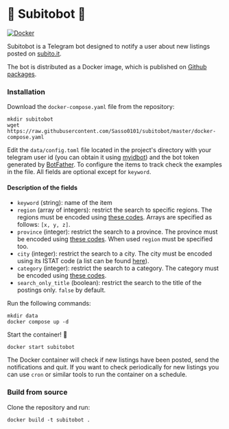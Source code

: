 
# 📣 Subitobot 📣
[![Docker](https://github.com/Sasso0101/subitobot/actions/workflows/docker-publish.yml/badge.svg?branch=master)](https://github.com/Sasso0101/subitobot/actions/workflows/docker-publish.yml)

Subitobot is a Telegram bot designed to notify a user about new listings posted on [subito.it](https://www.subito.it).

The bot is distributed as a Docker image, which is published on [Github packages](https://github.com/Sasso0101/subitobot/pkgs/container/subitobot).

### Installation
Download the `docker-compose.yaml` file from the repository:
```
mkdir subitobot
wget https://raw.githubusercontent.com/Sasso0101/subitobot/master/docker-compose.yaml
```
Edit the `data/config.toml` file located in the project's directory with your telegram user id (you can obtain it using [myidbot](https://t.me/myidbot)) and the bot token generated by [BotFather](https://t.me/BotFather). To configure the items to track check the examples in the file. All fields are optional except for `keyword`.
#### Description of the fields
- `keyword` (string): name of the item
- `region` (array of integers): restrict the search to specific regions. The regions must be encoded using [these codes](docs/regions.md). Arrays are specified as follows: `[x, y, z]`.
- `province` (integer): restrict the search to a province. The province must be encoded using [these codes](docs/provinces.md). When used `region` must be specified too.
- `city` (integer): restrict the search to a city. The city must be encoded using its ISTAT code (a list can be found [here](https://dait.interno.gov.it/territorio-e-autonomie-locali/sut/elenco_codici_comuni.php)).
- `category` (integer): restrict the search to a category. The category must be encoded using [these codes](docs/categories.md).
- `search_only_title` (boolean): restrict the search to the title of the postings only. `false` by default.

Run the following commands:
```
mkdir data
docker compose up -d
```
Start the container! 🚀
```
docker start subitobot
```

The Docker container will check if new listings have been posted, send the notifications and quit. If you want to check periodically for new listings you can use `cron` or similar tools to run the container on a schedule.

### Build from source
Clone the repository and run:
```
docker build -t subitobot .
```
